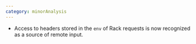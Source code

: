 ```yaml
---
category: minorAnalysis
---
```

* Access to headers stored in the `env` of Rack requests is now recognized as a source of remote input.